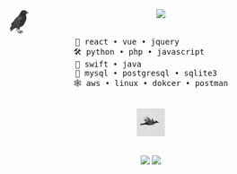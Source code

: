 <div align="center">
<img src="https://github.com/IlhanCihan/IlhanCihan/blob/main/assets/main.png" width="7%" align="left" />
<img src="https://readme-typing-svg.demolab.com?font=Inconsolata&weight=500&size=50&duration=4000&pause=300&color=A7A459&center=true&vCenter=true&multiline=true&repeat=false&random=false&width=1400&height=140&lines=Hello;I'm+Cihan%2C+a+software+developer+and+tech+enthusiastic" width="70%" />
<br><br>
<pre>
🎨 react • vue • jquery          
🛠️ python • php • javascript     
📱 swift • java                  
💾 mysql • postgresql • sqlite3  
🕸️ aws • linux • dokcer • postman
</pre>
<br>
<img src="https://github.com/IlhanCihan/IlhanCihan/blob/main/assets/crow.gif" height="50" />
<br><br>
    
[![](https://img.shields.io/badge/linkedin-a7a459)](https://www.linkedin.com/in/cihanilhan/)
[![](https://img.shields.io/badge/guest.book-161b22)]()
</div>
